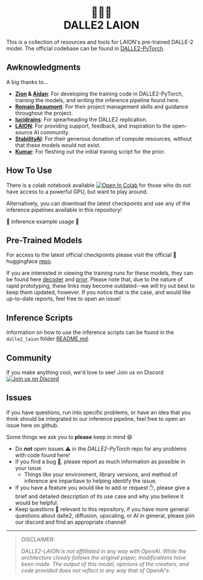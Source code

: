 <h1 align="center">🎨🤖🦁<br/>DALLE2 LAION<br/></h1>

This is a collection of resources and tools for LAION's pre-trained DALLE-2 model. The official codebase can be found in [DALLE2-PyTorch](https://github.com/lucidrains/DALLE2-pytorch).

## Awknowledgments
A big thanks to...
* **[Zion](https://twitter.com/nousr_) & [Aidan](https://github.com/veldrovive)**: For developing the training code in DALLE2-PyTorch, training the models, and writing the inference pipeline found here.
* **[Romain Beaumont](https://github.com/rom1504)**: For their project management skills and guidance throughout the project.
* **[lucidrains](https://github.com/lucidrains)**: For spearheading the DALLE2 replication.
* **[LAION](https://laion.ai/)**: For providing support, feedback, and inspiration to the open-source AI community.
* **[StabilityAI](https://stability.ai/)**: For their generous donation of compute resources, without that these models would not exist.
* **[Kumar](github.com/krish240574)**: For fleshing out the initial traning script for the prior.

## How To Use
There is a colab notebook available [![Open In Colab](https://colab.research.google.com/assets/colab-badge.svg)](https://colab.research.google.com/github/LAION-AI/dalle2-laion/blob/main/notebooks/dalle2_laion_alpha.ipynb) for those who do not have access to a powerful GPU, but want to play around.

Alternatively, you can download the latest checkpoints and use any of the inference pipelines available in this repository!

🚧 inference example usage 🚧

## Pre-Trained Models

For access to the latest official checkpoints please visit the official 🤗 huggingface [repo](https://huggingface.co/laion/DALLE2-PyTorch).

If you are interested in viewing the training runs for these models, they can be found here [decoder](https://wandb.ai/veldrovive/dalle2_train_decoder/runs/2yea5t0u) and [prior](https://wandb.ai/nousr_laion/dalle2_diffusion_prior). Please note that, due to the nature of rapid prototyping, these links may become outdated--we will try out best to keep them updated, however. If you notice that is the case, and would like up-to-date reports, feel free to open an issue!

## Inference Scripts
Information on how to use the inference scripts can be found in the `dalle2_laion` folder [README.md](dalle2_laion/README.md).

## Community
If you make anything cool, we'd love to see! Join us on Discord <a href="https://discord.gg/xBPBXfcFHd"><img alt="Join us on Discord" src="https://img.shields.io/discord/823813159592001537?color=5865F2&logo=discord&logoColor=white"></a>

## Issues
If you have questions, run into specific problems, or have an idea that you think should be integrated to our inference pipeline, feel free to open an issue here on github.

Some things we ask you to **please** keep in mind 😄
* Do _**not**_ open issues ⚠️ in the _DALLE2-PyTorch_ repo for any problems with code found here!
* If you find a bug 🐛, please report as much information as possible in your issue.
    * Things like your environment, library versions, and method of inference are imparitave to helping identify the issue.
* If you have a feature you would like to add or request ✋, please give a brief and detailed description of its use case and why you believe it would be helpful.
* Keep questions 🤔 relevant to this repository, if you have more general questions about dalle2, diffusion, upscaling, or AI in general, please join our discord and find an appropriate channel!
---

>DISCLAIMER:
>
>*DALLE2-LAION is not affilliated in any way with OpenAI. While the architecture closely follows the original paper, modifications have been made. The output of this model, opinions of the creators, and code provided does not reflect in any way that of OpenAI's.* 
